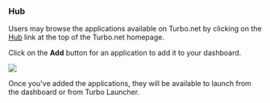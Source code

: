 ### Hub

Users may browse the applications available on Turbo.net by clicking on the [Hub](https://turbo.net/hub) link at the top of the Turbo.net homepage.

Click on the **Add** button for an application to add it to your dashboard.

![](/docs/getting_started/find_applications/browsing-applications-on-the-turbo.net-hub-1.png)

Once you've added the applications, they will be available to launch from the dashboard or from Turbo Launcher.
